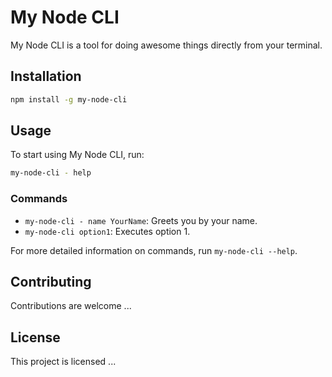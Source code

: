 # My Node CLI
My Node CLI is a tool for doing awesome things directly from your terminal.

## Installation

```bash
npm install -g my-node-cli
```

## Usage
To start using My Node CLI, run:

```bash
my-node-cli - help
```

### Commands
- `my-node-cli - name YourName`: Greets you by your name.
- `my-node-cli option1`: Executes option 1.

For more detailed information on commands, run `my-node-cli --help`.

## Contributing
Contributions are welcome ...

## License
This project is licensed ...
